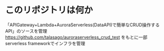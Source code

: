 # このリポジトリは何か
「APIGateway+Lambda+AuroraServerless(DataAPI)で簡単なCRUD操作するAPI」のソースを管理
https://github.com/talasago/auroraserverless_crud_test をもとに一部serverless frameworkでインフラを管理
